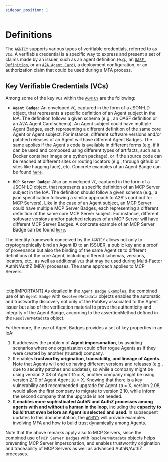 ```yaml
---
sidebar_position: 1
---
```


# Definitions

The [`AGNTCY`](https://agntcy.org/) supports various types of verifiable credentials, referred to as `VCs`. A verifiable credential is a specific way to express and present a set of claims made by an issuer, such as an agent definition (e.g., an [`OASF Definition`](https://docs.agntcy.org/pages/oasf.html), or an [`A2A Agent Card`](https://google.github.io/A2A/specification/agent-card/)), a deployment configuration, or an authorization claim that could be used during a MFA process.

## Key Verifiable Credentials (VCs)

Among some of the key `VCs` within the [`AGNTCY`](https://agntcy.org/) are the following:

- **`Agent Badge:`** An enveloped `VC`, captured in the form of a JSON-LD object, that represents a specific definition of an Agent subject in the IoA. The definition follows a given schema (e.g., an OASF definition or an A2A Agent Card schema). An Agent subject could have multiple Agent Badges, each representing a different definition of the same core Agent or Agent subject. For instance, different software versions and/or patched releases of an Agent will have different Agent Badges. The same applies if the Agent's code is available in different forms (e.g, if it can be used and composed using different types of artifacts, such as a Docker container image or a python package), or if the source code can be reached at different sites or routing locators (e.g., through github or sites like hugging face), etc. Concrete examples of an Agent Badge can be found [`here`](../vc/agent-badge.md).<br />

- **`MCP Server Badge:`** Also an enveloped `VC`, captured in the form of a JSON-LD object, that represents a specific definition of an MCP Server subject in the IoA. The definition should follow a given schema (e.g., a json specification following a similar approach to A2A's card but for MCP Servers). Like in the case of an Agent subject, an MCP Server could have multiple MCP Server Badges, each representing a different definition of the same core MCP Server subject. For instance, different software versions and/or patched releases of an MCP Server will have different MCP Server Badges. A concrete example of an MCP Server Badge can be found [`here`](../vc/mcp.md).

<!---
- `Agent Passport`: An enveloped `VC`, captured in the form of a JSON-LD object, that represents an Agent subject in the IoA. While an Agent subject could have "n" different Agent Badges or definitions, it will be associated to one "Agent Passport", which in turn will be associated to single Agent `ID`. Hence, there is:

  - An n:1 relationship between Agent Badges and an Agent Passport
  - A 1:1 relationship between an Agent Passport and an Agent `ID`
  - A common element that binds Agent Badges and an Agent Passport, which is the same Agent `ID`.

More specifically, the role of the "Agent Passport" is to cryptographically bind an Agent ID to an ISSUER, a public key and a proof of provenance, while the role of the Agent Badges is to enable the binding of the same Agent `ID` to different definitions of the core Agent, including different schemas, versions, locators, etc., as well as to additional `VCs` that may be used during Multi-Factor AuthN/AuthZ (MFA) processes. A concrete example of an Agent Passport can be found [`here`](../vc/agent-passport.md).

-->

The identity framework conceived by the `AGNTCY` allows not only to cryptographically bind an Agent ID to an ISSUER, a public key and a proof of provenance but also the binding of the same Agent `ID` to different definitions of the core Agent, including different schemas, versions, locators, etc., as well as additional `VCs` that may be used during Multi-Factor AuthN/AuthZ (MFA) processes. The same approach applies to MCP Servers.

<br />

:::tip[IMPORTANT]
As detailed in the [`Agent Badge Examples`](../vc/agent-badge.md), the combined use of an `Agent Badge` with `ResolverMetadata` objects enables the automatic and trustworthy discovery not only of the PubKey associated to the Agent issuer but also of the verification material to prove the authenticity and integrity of the Agent Badge, according to the assertionMethod defined in the `ResolverMetadata` object.

Furthermore, the use of Agent Badges provides a set of key properties in an IoA:

1. It addresses the problem of **Agent impersonation**, by avoiding scenarios where one organization could offer rogue Agents as if they were created by another (trusted) company.
2. It enables **trustworthy origination, traceability, and lineage of Agents**. Note that Agents will end up having different versions and releases (e.g., due to security patches and updates), so while a company might be using version 2.08 of Agent `ID` = X, another company might be using version 2.10 of Agent Agent `ID` = X. Knowing that there is a key vulnerability and recommended upgrade for Agent `ID` = X, version 2.08, would allow the first company to migrate to version 2.10, while inform the second company that the upgrade is not needed.
3. It **enables more sophisticated AuthN and AuthZ processes among agents with and without a human in the loop**, including the **capacity to build trust even before an Agent is selected and used**. In subsequent updates to this documentation, the [`AGNTCY`](https://agntcy.org/) will provide examples involving MFA and how to build trust dynamically among Agents.

Note that the above remarks apply also to MCP Servers, since the combined use of `MCP Server Badges` with `ResolverMetadata` objects helps preventing MCP Server impersonation, and enables trustworthy origination and traceability of MCP Servers as well as advanced AuthN/AuthZ processes.
